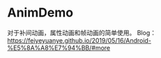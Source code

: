 # AnimDemo
对于补间动画，属性动画和帧动画的简单使用。
Blog：https://feiyeyuanye.github.io/2019/05/16/Android-%E5%8A%A8%E7%94%BB/#more
